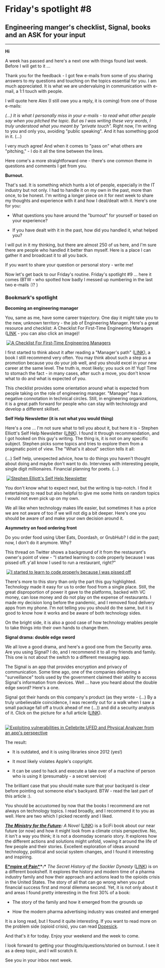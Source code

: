 # Friday's spotlight #8

## Engineering manger's checklist, Signal, books and an ASK for your input



---



**Hi** 

A week has passed and here's a next one with things found last week. Before I will get to it ... 

Thank you for the feedback - I got few e-mails from some of you sharing  answers to my questions and touching on the topics essential for you. I  am much appreciated.  It is what we are undervaluing in communication  with e-mail, a 1:1 touch with people. 

I will quote here Alex (I still owe you a reply, it is coming) from one of those e-mails: 

*(...) It is what I* *personally* *miss in your e-mails - to read what other people say when you pitched the topic. But as I was writing these very words, I* *truly* *understood what you meant by "private touch".* Right now, I'm writing to you and only you, avoiding "public speaking". And it has something good in it. (...)

I very much agree! And when it comes to "pass on" what others are "pitching," - I do it all the time between the lines. 

Here come's a more straightforward one - there's one common theme in questions and comments I get from you. 

**Burnout.** 

That's sad. It is something which hunts a lot of people, especially in the IT  industry but not only. I had to handle it on my own in the past, more  than once, to be honest. I'm writing a longer piece on it for next week  to share my thoughts and experience with it and how I deal/dealt with  it. Here's one for you:

- What questions you have around the "burnout" for yourself or based on your experience? 

- If you have dealt with it in the past, how did you handled it, what helped you? 

I will put in it my thinking, but there are almost 250 of us here, and  I'm sure there are people who handled it better than myself. Here is a  place I can gather it and broadcast it to all you back. 

If you want to share your question or personal story - write me! 

Now let's get back to our Friday's routine. Friday's spotlight #9 ... here  it comes (BTW - who spotted how badly I messed up numbering in the last  two e-mails :)? )

### Bookmark's spotlight

**Becoming an engineering manager**

You, same as me, have some career trajectory. One day it might take you to  the new, unknown territory - the job of Engineering Manager. Here's a  great resource and checklist: A Checklist For First-Time Engineering  Managers ([LINK](https://blog.pragmaticengineer.com/checklist-for-first-time-managers/) - you can also click an image)!

​                      [             ![A Checklist For First-Time Engineering Managers](https://bucket.mlcdn.com/a/2947/2947243/images/2b13c7c86af8cde3b65904d7b804bccff90842b5.png)           ](https://blog.pragmaticengineer.com/checklist-for-first-time-managers/)                    



I first started to think about it after reading a "Manager's path" ([LINK](https://www.amazon.com/Managers-Path-Leaders-Navigating-Growth-ebook/dp/B06XP3GJ7F)), a book I still recommend very often. You may think about such a step as a promotion because you do your job well, and you should excel in your  new career at the same level. The truth is, most likely; you suck on it! Yup! Time to stomach the fact - in many cases, after such a move, you  don't know what to do and what is expected of you. 

This checklist provides some orientation around what is expected from people taking on the role of engineering manager. "Manager" has a negative  connotation in technical circles. Still, in engineering organizations,  it is a great path forward for people who can stay with technology and  develop a different skillset.



**Self Help Newsletter (it is not what you would thing)**

Here's a one ... I'm not sure what to tell you about it, but here it is - Stephen Elliott's Self Help Newsletter ([LINK](https://stephenstack.substack.com/subscribe)). I found it through recommendation, and I got hooked on this guy's  writing. The thing is, it is not on any specific subject. Stephen picks  some topics and tries to explore them from a pragmatic point of view.  The "What's it about" section tells it all:

(...) Self help, unexpected advice, how to do things you haven't thought  about doing and maybe don't want to do. Interviews with interesting  people, single digit millionaires. Financial planning for poets. (...)

​                      [             ![Stephen Elliott's Self Help Newsletter](https://bucket.mlcdn.com/a/2947/2947243/images/e12a0ef364da81406388232cba9ade526963d514.png)           ](https://stephenstack.substack.com/subscribe)                    



You don't know what to expect next, but the writing is top-notch. I find it entertaining to read but also helpful to give me some hints on random  topics I would not even pick up on my own. 

We all like when technology makes life easier, but sometimes it has a  price we are not aware of too if we will not dig a bit deeper. Here's  one you should be aware of and make your own decision around it.



**Asymmetry on food ordering front**

Do you order food using Uber Eats, Doordash, or GrubHub? I did in the past; now, I don't do it anymore. Why? 

This thread on Twitter shows a background of it from the restaurant's  owner's point of view - "I started learning to code properly because I  was pissed off. y'all know I used to run a restaurant, right?"

​                      [             ![I started to learn to code properly because I was pissed off](https://bucket.mlcdn.com/a/2947/2947243/images/82764f871673713d1adedd12f2eea098b76b7bf7.png)           ](https://twitter.com/poppacalypse/status/1384165656610758656)                    

There's more to this story than only the part this guy highlighted. Technology  made it easy for us to order food from a single place. Still, the great  disproportion of power it gave to the platforms, backed with VC money,  can lose money and do not play on the expense of restaurants. I made my  decision long before the pandemic, and I removed food delivery apps from my phone. I'm not telling you you should do the same, but it is good to know how it works and be aware of both technology sides. 

On the bright side, it is also a good case of how technology enables people to take things into their own hands to change them.



**Signal drama: double edge sword**

We all love a good drama, and here's a good one from the Security area.  Are you using Signal? I do, and I recommend it to all my friends and  family. This one is not about the switch to a different messaging app. 

The Signal is an app that provides encryption and privacy of communication. Some time ago, one of the companies delivering a "surveillance" tools  used by the government claimed their ability to access Signal's  information from devices. Well ... have you heard about the double edge  sword? Here's a one. 

Signal got their hands on this company's product (as they wrote - (...) By a  truly unbelievable coincidence, I was recently out for a walk when I saw a small package fall off a truck ahead of me (...)) and did a security  analysis of it. Click on the picture for a full article ([LINK](https://signal.org/blog/cellebrite-vulnerabilities/)).

​                      [             ![Exploiting vulnerabilities in Cellebrite UFED and Physical Analyzer from an app's perspective](https://bucket.mlcdn.com/a/2947/2947243/images/9217867f950e34db49244aded08b5f77097e04d1.png)           ](https://signal.org/blog/cellebrite-vulnerabilities/)                    

The result:

- It is outdated, and it is using libraries since 2012 (yes!)

- It most likely violates Apple's copyright. 

- It can be used to hack and execute a take over of a machine of person who is using it (presumably - a secret service)

The brilliant case that you should make sure that your backyard is clear  before pointing out someone else's backyard. BTW - read the last part of this article :). 





You should be accustomed by now that the books I recommend are not always  on technology topics. I read broadly, and I recommend it to you as well. Here are two which I picked recently and I liked.

***[The Ministry for the Future](https://www.amazon.com/Ministry-Future-Kim-Stanley-Robinson-ebook/dp/B084FY1NXB):** A Novel* ([LINK](https://www.amazon.com/Ministry-Future-Kim-Stanley-Robinson-ebook/dp/B084FY1NXB)) is a SciFi book about our near future (or now) and how it might look  from a climate crisis perspective. No, it isn't a way you think; it is  not a doomsday scenario story. It explores how the different actions and solutions might unfold, vowing it around the life of few people and  their stories. Excellent exploration of ideas around technology,  political and social system changes, and I found it interesting and  inspiring. 

**[E\*mpire of Pain\*](https://www.amazon.com/gp/product/B08ND91K6G/ref=kinw_myk_ro_title)\*:\*** *The Secret History of the Sackler Dynasty* ([LINK](https://www.amazon.com/gp/product/B08ND91K6G/ref=kinw_myk_ro_title)) is on a different bookshelf. It explores the history and modern time of a pharma industry family and how their approach and actions lead to the opioids crisis in the United States. The story of all that can go wrong when you put financial success first and moral dilemma second. Yet, it  is not only about it and areas I found pretty interesting in the first  30% of a book:

- The story of the family and how it emerged from the grounds up

- How the modern pharma advertising industry was created and emerged

It is a long read, but I found it quite interesting. If you want to read more on the problem side (opioid crisis), you can read [Dopesick](https://www.amazon.com/Dopesick-Dealers-Doctors-Company-Addicted-ebook/dp/B078D67JCF).



And that's it for today. Enjoy your weekend and the week to come. 

I look forward to getting your thoughts/questions/storied on burnout. I see it as a deep topic, and I will scratch it. 

See you in your inbox next week. 